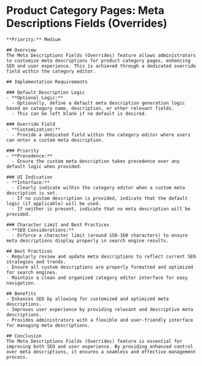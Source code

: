 # Product Category Pages: Meta Descriptions Fields (Overrides)

    **Priority:** Medium

    ## Overview
    The Meta Descriptions Fields (Overrides) feature allows administrators to customize meta descriptions for product category pages, enhancing SEO and user experience. This is achieved through a dedicated override field within the category editor.

    ## Implementation Requirements

    ### Default Description Logic
    - **Optional Logic:**
      - Optionally, define a default meta description generation logic based on category name, description, or other relevant fields.
      - This can be left blank if no default is desired.

    ### Override Field
    - **Customization:**
      - Provide a dedicated field within the category editor where users can enter a custom meta description.

    ### Priority
    - **Precedence:**
      - Ensure the custom meta description takes precedence over any default logic when provided.

    ### UI Indication
    - **Interface:**
      - Clearly indicate within the category editor when a custom meta description is set.
      - If no custom description is provided, indicate that the default logic (if applicable) will be used.
      - If neither is present, indicate that no meta description will be provided.

    ### Character Limit and Best Practices
    - **SEO Considerations:**
      - Enforce a character limit (around 150-160 characters) to ensure meta descriptions display properly in search engine results.

    ## Best Practices
    - Regularly review and update meta descriptions to reflect current SEO strategies and trends.
    - Ensure all custom descriptions are properly formatted and optimized for search engines.
    - Maintain a clean and organized category editor interface for easy navigation.

    ## Benefits
    - Enhances SEO by allowing for customized and optimized meta descriptions.
    - Improves user experience by providing relevant and descriptive meta descriptions.
    - Provides administrators with a flexible and user-friendly interface for managing meta descriptions.

    ## Conclusion
    The Meta Descriptions Fields (Overrides) feature is essential for improving both SEO and user experience. By providing enhanced control over meta descriptions, it ensures a seamless and effective management process.

